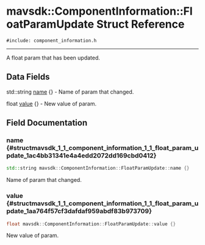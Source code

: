 # mavsdk::ComponentInformation::FloatParamUpdate Struct Reference
`#include: component_information.h`

----


A float param that has been updated. 


## Data Fields


std::string [name](#structmavsdk_1_1_component_information_1_1_float_param_update_1ac4bb31341e4a4edd2072dd169cbd0412) {} - Name of param that changed.

float [value](#structmavsdk_1_1_component_information_1_1_float_param_update_1aa764f57cf3dafdaf959abdf83b973709) {} - New value of param.


## Field Documentation


### name {#structmavsdk_1_1_component_information_1_1_float_param_update_1ac4bb31341e4a4edd2072dd169cbd0412}

```cpp
std::string mavsdk::ComponentInformation::FloatParamUpdate::name {}
```


Name of param that changed.


### value {#structmavsdk_1_1_component_information_1_1_float_param_update_1aa764f57cf3dafdaf959abdf83b973709}

```cpp
float mavsdk::ComponentInformation::FloatParamUpdate::value {}
```


New value of param.

